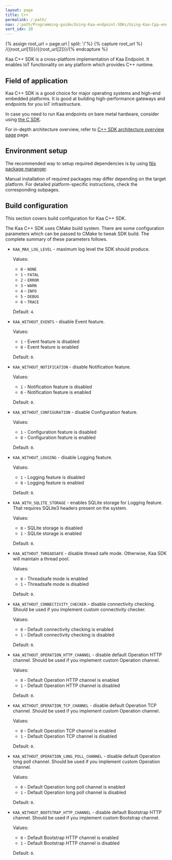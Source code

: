 ```yaml
---
layout: page
title: C++
permalink: /:path/
nav: /:path/Programming-guide/Using-Kaa-endpoint-SDKs/Using-Kaa-Cpp-endpoint-SDK
sort_idx: 20
---
```


{% assign root_url = page.url | split: '/'%}
{% capture root_url  %} /{{root_url[1]}}/{{root_url[2]}}/{% endcapture %}

Kaa C++ SDK is a cross-platform implementation of Kaa Endpoint.
It enables IoT functionality on any platform which provides C++ runtime.

## Field of application

Kaa C++ SDK is a good choice for major operating systems and high-end embedded platforms.
It is good at building high-performance gateways and endpoints for you IoT infrastructure.

In case you need to run Kaa endpoints on bare metal hardware, consider using [the C SDK]({{root_url}}/Programming-guide/Using-Kaa-endpoint-SDKs/C).

For in-depth architecture overview, refer to [C++ SDK architecture overview page]({{root_url}}/Customization-guide/Endpoint-SDKs/C++-SDK/Architecture-overview/) page.

## Environment setup

The recommended way to setup required dependencies is by using [Nix package mananger]({{root_url}}/Customization-guide/Endpoint-SDKs/C-SDK/Environment-setup/Nix-guide).

Manual installation of required packages may differ depending on the target platform.
For detailed platform-specific instructions, check the corresponding subpages.

## Build configuration

This section covers build configuration for Kaa C++ SDK.

The Kaa C++ SDK uses CMake build system. There are some configuration parameters which can be passed to CMake to tweak SDK build.
The complete summary of these parameters follows.

- `KAA_MAX_LOG_LEVEL` - maximum log level the SDK should produce.

    Values:

    - `0` - `NONE`
    - `1` - `FATAL`
    - `2` - `ERROR`
    - `3` - `WARN`
    - `4` - `INFO`
    - `5` - `DEBUG`
    - `6` - `TRACE`

    Default: `4`.

- `KAA_WITHOUT_EVENTS` - disable Event feature.

    Values:

    - `1` - Event feature is disabled
    - `0` - Event feature is enabled

    Default: `0`.

- `KAA_WITHOUT_NOTIFICATION` - disable Notification feature.

    Values:

    - `1` - Notification feature is disabled
    - `0` - Notification feature is enabled

    Default: `0`.

- `KAA_WITHOUT_CONFIGURATION` - disable Configuration feature.

    Values:

    - `1` - Configuration feature is disabled
    - `0` - Configuration feature is enabled

    Default: `0`.

- `KAA_WITHOUT_LOGGING` - disable Logging feature.

    Values:

    - `1` - Logging feature is disabled
    - `0` - Logging feature is enabled

    Default: `0`.

- `KAA_WITH_SQLITE_STORAGE` - enables SQLite storage for Logging feature.
That requires SQLite3 headers present on the system.

    Values:

    - `0` - SQLite storage is disabled
    - `1` - SQLite storage is enabled

    Default: `0`.

- `KAA_WITHOUT_THREADSAFE` - disable thread safe mode. Otherwise, Kaa SDK will maintain a thread pool.

    Values:

    - `0` - Threadsafe mode is enabled
    - `1` - Threadsafe mode is disabled

    Default: `0`.

- `KAA_WITHOUT_CONNECTIVITY_CHECKER` - disable connectivity checking. Should be used if you implement custom connectivity checker.

    Values:

    - `0` - Default connectivity checking is enabled
    - `1` - Default connectivity checking is disabled

    Default: `0`.

- `KAA_WITHOUT_OPERATION_HTTP_CHANNEL` - disable default Operation HTTP channel. Should be used if you implement custom Operation channel.

    Values:

    - `0` - Default Operation HTTP channel is enabled
    - `1` - Default Operation HTTP channel is disabled

    Default: `0`.

- `KAA_WITHOUT_OPERATION_TCP_CHANNEL` - disable default Operation TCP channel. Should be used if you implement custom Operation channel.

    Values:

    - `0` - Default Operation TCP channel is enabled
    - `1` - Default Operation TCP channel is disabled

    Default: `0`.

- `KAA_WITHOUT_OPERATION_LONG_POLL_CHANNEL` - disable default Operation long poll channel. Should be used if you implement custom Operation channel.

    Values:

    - `0` - Default Operation long poll channel is enabled
    - `1` - Default Operation long poll channel is disabled

    Default: `0`.

- `KAA_WITHOUT_BOOTSTRAP_HTTP_CHANNEL` - disable default Bootstrap HTTP channel. Should be used if you implement custom Bootstrap channel.

    Values:

    - `0` - Default Bootstrap HTTP channel is enabled
    - `1` - Default Bootstrap HTTP channel is disabled

    Default: `0`.
